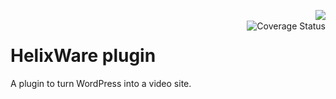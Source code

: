 <a href="https://travis-ci.org/insideout10/helixware-plugin"><img align="right" src="https://travis-ci.org/insideout10/helixware-plugin.png?branch=master" /></a><br/>
<a href='https://coveralls.io/r/insideout10/helixware-plugin'><img align="right" src='https://coveralls.io/repos/insideout10/helixware-plugin/badge.png' alt='Coverage Status' /></a>


HelixWare plugin
================

A plugin to turn WordPress into a video site.
